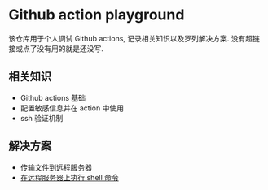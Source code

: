 # Github action playground

该仓库用于个人调试 Github actions, 记录相关知识以及罗列解决方案. 没有超链接或点了没有用的就是还没写.

## 相关知识
- Github actions 基础
- 配置敏感信息并在 action 中使用
- ssh 验证机制

## 解决方案
- [传输文件到远程服务器](./docs/transfer-files.md)
- [在远程服务器上执行 shell 命令](./docs/remote-shell-command.md)
